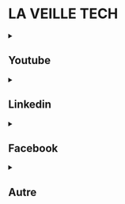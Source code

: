 # LA VEILLE TECH

<details>
  <summary><h2>Youtube</h2></summary>
  
- **TechWorld with Nana :** https://www.youtube.com/@TechWorldwithNana
  - Une chaine très solide, parfois un peu lourde, sur le devops en règle générale. Cela m'a beaucoup servi pour mettre en place un container docker téléchargeable directement via l'interface AWS. Très bien expliqué
- **Xavki :** https://www.youtube.com/@xavki
  - Du contenu très lourd sur le devops, qui part souvent de très loin pour expliquer quelque chose. Du contenu pertinent qui nécessite beaucoup de concentration! 
- **Grafikart :** https://www.youtube.com/@grafikart
  - Incontrounable. Des guides en français bien solides qui proposent vraiment de faire le tour de certaines tech 
- **Kodaps :** https://www.youtube.com/@kodaps_fr
  - Des vidéos plus légères mettants en scène des concepts clés. Du contenu appréciable à regarder tranquillement, de la vulgarisation informatique
- **Benjamin Code :** https://www.youtube.com/@BenjaminCode
  - Un pro du frontend en peu délirant, on aime ou on aime pas! C'est globalement du contenu assez léger, il propose des analyses intéressantes c'est avec sa chaine que j'ai découvert le site des awwwards
- **DevelopedByEd :** https://www.youtube.com/@developedbyed 
  - Autrefois Deved, propose des tips sympa pour le front. Globalement ses vidéos sont légères et ciblent du contenu toujours intéressant
- **Wawa Sensei :** https://www.youtube.com/@WawaSensei
  - Une chaine devblog avec parfois des tutos sympa
- **Donkey Geek :** https://www.youtube.com/@DonkeyGeek/videos
  - Une chaine autrefois exceptionnelle avec des supers tutos pour React. Je la mets ici vraiment juste pour la citer, il a rendu la majeure parti de son contenu payant sur Udemy. C'est une valeure sûre !
- **TonyGo :** https://www.youtube.com/@tonygo
  - La chaine d'une personne très sympa également présent sur linkedin, c'est un devblog avec quelques tutos où il se positionne en junior coaché par un pro.  
- **La minute agile :** https://www.youtube.com/@LaMinuteAgile
  - Contenu assez généraliste et bien présenté. Il va au dela du dev et traite de plein de sujets autour de la tech  
- **Ben Open :** https://www.youtube.com/@BenOpen
  - J'y ai suivi sa formation complète sur API Platform. J'ai même pu échanger en direct avec lui sur discord, il a pris le temps de reprendre mon projet de me montrer directement quelques tips. Un vrai mentor!
- **CaptainDev :** https://www.youtube.com/@CaptainDev404
  - Il me semble bien que c'est du 100% devblog ici. C'est intéressant pour se positionner dans le milieu, pour s'auto-évaluer, ou simplement voir comment ça se passe ailleurs
- **Lior Chamla :** https://www.youtube.com/@LiorCHAMLA 
  - Le développeur fou! Du backend symfony principalement et du React, on très bon prof qui maintient ses élèves éveillés  
- **The Coding Train :** https://www.youtube.com/@TheCodingTrain
  - Bien qu'il fasse essentiellement la promotion de P5, il propose beaucoup de concept proprement schématisés qui permettent de comprendre certains algo. Et puis.. il est marrant
- **DevTheory :** https://www.youtube.com/@DevTheory
  - Gravite autour de JS, des vidéos relativement courtes et accessibles. C'est globalement du tutoriel léger, de la lecture de patchnote, de l'actu...
- **Pierre Giraud :** https://www.youtube.com/@PierreGiraudcom
  - Une des premières chaines sur lesquelles je suis allé. Des tutos très approfondis et bien expliqués.
- **Cocadmin :** https://www.youtube.com/@cocadmin
  - Très pratique pour prendre en main Docker, sinon c'est globalement de la vulgarisation informatique. On y apprend quelques news, quelques stories sur les grandes figures de la tech. Une chaine légère et intéressante 
- **Micode :** https://www.youtube.com/@Micode
  - Pas vraiment de la veille tech à proprement parlé, c'est plus du divertissement mais il y a parfois quelques infos intéressantes sur l'actu. Du contenu Léger
  
</details>

<details>
  <summary><h2>Linkedin</h2></summary>
  
> Queques personnes à suivre
>  
> [En cours d'édition..]
  
- **Alysone Neyret :** Très accès sur l'encadrement de junior et la reconversion pro
- **Pierre Ricard :** Un junior avec du peps qui partage plusieurs fois par semaine ce qu'il découvre
- **Sylvain Bastid :** Le batman de linkedin, il débat souvent publiquement et c'est interessant de suivre les conversations
- **Rudy Onfroy :** De chez Capcar, présente beaucoup de concepts autour du developpement d'application et parfois plus large
- **François Pelletier :** Touche un peu à tout
- Et d'autres : **Joel Chrabie**, **Martin siesse**, **Victor billette de villemeur**...
  
</details>

<details>
  <summary><h2>Facebook</h2></summary>
  
- **Le groupe "Programmation france" :** https://www.facebook.com/groups/programmation.france
  - Je suis l'unique modérateur de ce groupe de plus de 7000 personnes, j'épaule l'admin dans la gestion de celui ci. J'y vois passer tout un tas de choses et parfois, prendre le temps d'aider quelqu'un me permet de découvrir des choses.
- **La page "Programmez" :** https://www.facebook.com/Programmez (Ainsi que le page **Developpez** qui ne publie malheureusement plus ... )
  - Publication générale de contenu toujours pertinent
- Il y a des pages comme **les joies du code** ou **I am Programmer,I have no life** qui sont surtout là à but humouristique mais qui partagent quand même des informations incontournables quand il y a un évenement de grosse ampleur
  
</details>
  
<details>
  <summary><h2>Autre</h2></summary>
  
> [En cours d'édition..]
  
</details>
